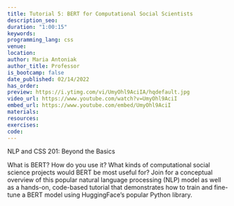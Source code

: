 ```yaml
---
title: Tutorial 5: BERT for Computational Social Scientists
description_seo: 
duration: "1:00:15"
keywords:
programming_lang: css
venue:
location:
author: Maria Antoniak
author_title: Professor
is_bootcamp: false
date_published: 02/14/2022
has_order: 
preview: https://i.ytimg.com/vi/UmyOhl9AciIA/hqdefault.jpg
video_url: https://www.youtube.com/watch?v=UmyOhl9AciI
embed_url: https://www.youtube.com/embed/UmyOhl9AciI
materials:
resources:
exercises:
code:
---
```


NLP and CSS 201: Beyond the Basics

What is BERT? How do you use it? What kinds of computational social science projects would BERT be most useful for? Join for a conceptual overview of this popular natural language processing (NLP) model as well as a hands-on, code-based tutorial that demonstrates how to train and fine-tune a BERT model using HuggingFace’s popular Python library.
